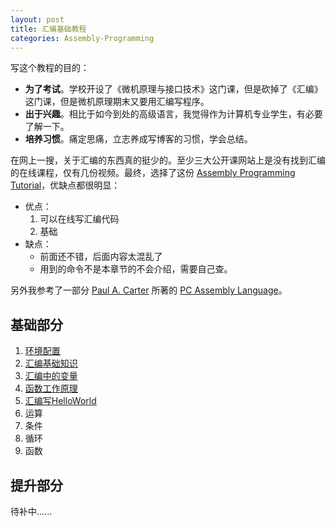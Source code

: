 ```yaml
---
layout: post
title: 汇编基础教程
categories: Assembly-Programming
---
```


写这个教程的目的：

+ **为了考试**。学校开设了《微机原理与接口技术》这门课，但是砍掉了《汇编》这门课，但是微机原理期末又要用汇编写程序。
+ **出于兴趣**。相比于如今到处的高级语言，我觉得作为计算机专业学生，有必要了解一下。
+ **培养习惯**。痛定思痛，立志养成写博客的习惯，学会总结。

在网上一搜，关于汇编的东西真的挺少的。至少三大公开课网站上是没有找到汇编的在线课程，仅有几份视频。最终，选择了这份 [Assembly Programming Tutorial](https://www.tutorialspoint.com/assembly_programming/index.htm)，优缺点都很明显：

+ 优点：
  1. 可以在线写汇编代码
  2. 基础
+ 缺点：
  + 前面还不错，后面内容太混乱了
  + 用到的命令不是本章节的不会介绍，需要自己查。

另外我参考了一部分 [Paul A. Carter](http://pacman128.github.io/) 所著的 [PC Assembly Language](https://pacman128.github.io/static/pcasm-**book.pdf)。

## 基础部分

1. [环境配置](http://hychn.github.io/assembly-programming/1.2-%E7%8E%AF%E5%A2%83%E9%85%8D%E7%BD%AE/)
2. [汇编基础知识](http://hychn.github.io/assembly-programming/1.3-%E6%B1%87%E7%BC%96%E5%9F%BA%E7%A1%80%E7%9F%A5%E8%AF%86/)
3. [汇编中的变量](http://hychn.github.io/assembly-programming/1.4-%E5%8F%98%E9%87%8F/)
4. [函数工作原理](http://hychn.github.io/assembly-programming/1.5-%E5%87%BD%E6%95%B0%E5%B7%A5%E4%BD%9C%E5%8E%9F%E7%90%86/)
5. [汇编写HelloWorld](http://hychn.github.io/assembly-programming/1.6-%E6%B1%87%E7%BC%96%E5%86%99HelloWorld/)
6. 运算
7. 条件
8. 循环
9. 函数

## 提升部分

待补中......

